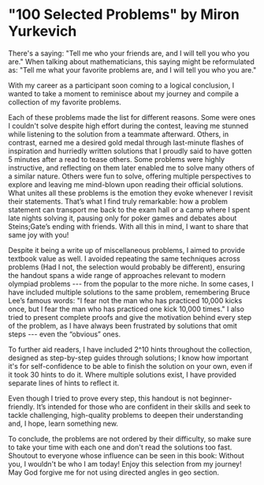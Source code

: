 # "100 Selected Problems" by Miron Yurkevich

There's a saying: "Tell me who your friends are, and I will tell you who you are." When talking about mathematicians, this saying might be reformulated as: "Tell me what your favorite problems are, and I will tell you who you are."

With my career as a participant soon coming to a logical conclusion, I wanted to take a moment to reminisce about my journey and compile a collection of my favorite problems.

Each of these problems made the list for different reasons. Some were ones I couldn't solve despite high effort during the contest, leaving me stunned while listening to the solution from a teammate afterward. Others, in contrast, earned me a desired gold medal through last-minute flashes of inspiration and hurriedly written solutions that I proudly said to have gotten 5 minutes after a read to tease others. Some problems were highly instructive, and reflecting on them later enabled me to solve many others of a similar nature. Others were fun to solve, offering multiple perspectives to explore and leaving me mind-blown upon reading their official solutions. What unites all these problems is the emotion they evoke whenever I revisit their statements. That’s what I find truly remarkable: how a problem statement can transport me back to the exam hall or a camp where I spent late nights solving it, pausing only for poker games and debates about Steins;Gate’s ending with friends. With all this in mind, I want to share that same joy with you!

Despite it being a write up of miscellaneous problems, I aimed to provide textbook value as well. I avoided repeating the same techniques across problems (Had I not, the selection would probably be different), ensuring the handout spans a wide range of approaches relevant to modern olympiad problems --- from the popular to the more niche. In some cases, I have included multiple solutions to the same problem, remembering Bruce Lee’s famous words: "I fear not the man who has practiced 10,000 kicks once, but I fear the man who has practiced one kick 10,000 times." I also tried to present complete proofs and give the motivation behind every step of the problem, as I have always been frustrated by solutions that omit steps --- even the “obvious” ones.

To further aid readers, I have included 2^10 hints throughout the collection, designed as step-by-step guides through solutions; I know how important it's for self-confidence to be able to finish the solution on your own, even if it took 30 hints to do it. Where multiple solutions exist, I have provided separate lines of hints to reflect it.

Even though I tried to prove every step, this handout is not beginner-friendly. It’s intended for those who are confident in their skills and seek to tackle challenging, high-quality problems to deepen their understanding and, I hope, learn something new.

To conclude, the problems are not ordered by their difficulty, so make sure to take your time with each one and don't read the solutions too fast. Shoutout to everyone whose influence can be seen in this book: Without you, I wouldn't be who I am today! Enjoy this selection from my journey! May God forgive me for not using directed angles in geo section.